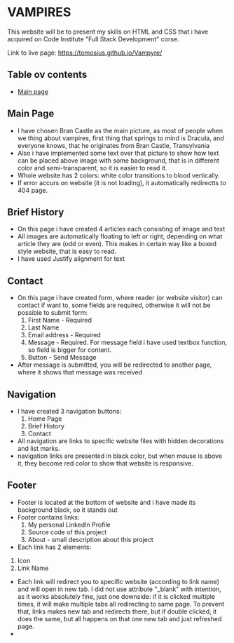 # VAMPIRES
This website will be to present my skills on HTML and CSS that i have acquired on Code Institute "Full Stack Development" corse.

Link to live page: https://tomosius.github.io/Vampyre/

## Table ov contents

- [Main page]()


## Main Page
- I have chosen Bran Castle as the main picture, as most of people when we thing about vampires, first thing that springs to mind is Dracula, and everyone knows, that he originates from Bran Castle, Transylvania
- Also i have implemented some text over that picture to show how text can be placed above image with some background, that is in different color and semi-transparent, so it is easier to read it.
- Whole website has 2 colors: white color transitions to blood vertically.
- If error accurs on website (it is not loading), it automatically redirectts to 404 page.

## Brief History
- On this page i have created 4 articles each consisting of image and text
- All images are automatically floating to left or right, depending on what article they are (odd or even). This makes in certain way like a boxed style website, that is easy to read. 
- I have used Justify alignment for text

## Contact
- On this page i have created form, where reader (or website visitor) can contact if want to, some fields are required, otherwise it will not be possible to submit form:
    1. First Name - Required
    2. Last Name
    3. Email address - Required
    4. Message - Required. For message field i have used textbox function, so field is bigger for content.
    5. Button - Send Message
- After message is submitted, you will be redirected to another page, where it shows that message was received

## Navigation
- I have created 3 navigation buttons:
    1. Home Page
    2. Brief History
    3. Contact
- All navigation are links to specific website files with hidden decorations and list marks.
- navigation links are presented in black color, but when mouse is above it, they become red color to show that website is responsive.

## Footer
- Footer is located at the bottom of website and i have made its background black, so it stands out
- Footer contains links:
    1. My personal LinkedIn Profile
    2. Source code of this project
    3. About - small description about this project
- Each link has 2 elements:
 1.  Icon
 2.  Link Name
 - Each link will redirect you to specific website (according to link name) and will open in new tab. I did not use attribute "_blank" with intention, as it works absolutely fine, just one downside: if it is clicked multiple times, it will make multiple tabs all redirecting to same page. To prevent that, links makes new tab and redirects there, but if double clicked, it does the same, but all happens on that one new tab and just refreshed page.
-  

